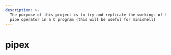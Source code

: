 ```yaml
---
description: >-
  The purpose of this project is to try and replicate the workings of the shell
  pipe operator in a C program (this will be useful for minishell)
---
```


# pipex

